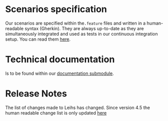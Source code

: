 # Scenarios specification

Our scenarios are specified within the`.feature` files and written in a human-readable syntax (Gherkin). They are always up-to-date as they are simultaneously integrated and used as tests in our continuous integration setup. You can read them [here](https://relishapp.com/leihs/).

# Technical documentation

Is to be found within our [documentation submodule](https://github.com/leihs/leihs_documentation/tree/master).

# Release Notes

The list of changes made to Leihs has changed. Since version 4.5 the human readable change list is only updated [here](https://github.com/leihs/leihs/blob/master/config/releases.yml)


